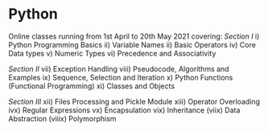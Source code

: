 # Python
Online classes running from 1st April to 20th May 2021 covering:
*Section I*
i) Python Programming Basics
ii) Variable Names
ii) Basic Operators
iv) Core Data types
v) Numeric Types
vi) Precedence and Associativity

*Section II*
vii) Exception Handling
viii) Pseudocode, Algorithms and Examples
ix) Sequence, Selection and Iteration
x) Python Functions (Functional Programming)
xi) Classes and Objects

*Section III*
xii) Files Processing and Pickle Module
xiii) Operator Overloading
ivx) Regular Expressions
vx) Encapsulation
vix) Inheritance
(viix) Data Abstraction
(viiix) Polymorphism
